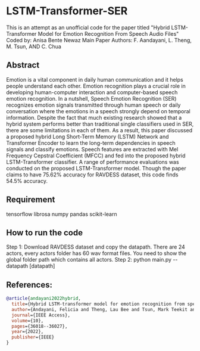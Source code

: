 # LSTM-Transformer-SER
This is an attempt as an unofficial code for the paper titled "Hybrid LSTM-Transformer Model for Emotion Recognition From Speech Audio Files" 
Coded by: Anisa Bente Newaz
Main Paper Authors: F. Aandayani, L. Theng, M. Tsun, AND C. Chua

## Abstract

Emotion is a vital component in daily human communication and it helps people understand each other. Emotion recognition plays a crucial role in developing human-computer interaction and
computer-based speech emotion recognition. In a nutshell, Speech Emotion Recognition (SER) recognizes emotion signals transmitted through human speech or daily conversation where the emotions in a speech strongly depend on temporal information. Despite the fact that much existing research showed that a hybrid system performs better than traditional single classifiers used in SER, there are some limitations in each of them. As a result, this paper discussed a proposed hybrid Long Short-Term Memory (LSTM) Network and Transformer Encoder to learn the long-term dependencies in speech signals and classify emotions. Speech features are extracted with Mel Frequency Cepstral Coefficient (MFCC) and fed into the proposed hybrid LSTM-Transformer classifier. A range of performance evaluations was conducted on the proposed LSTM-Transformer model. Though the paper claims to have 75.62% accuracy for RAVDESS dataset, this code finds 54.5% accuracy. 

## Requirement
tensorflow 
librosa 
numpy 
pandas 
scikit-learn

## How to run the code

Step 1: Download RAVDESS dataset and copy the datapath. There are 24 actors, every actors folder has 60 wav format files. You need to show the global folder path which contains all actors.
Step 2: python main.py --datapath [datapath]

## References:

```bibtex
@article{andayani2022hybrid,
  title={Hybrid LSTM-transformer model for emotion recognition from speech audio files},
  author={Andayani, Felicia and Theng, Lau Bee and Tsun, Mark Teekit and Chua, Caslon},
  journal={IEEE Access},
  volume={10},
  pages={36018--36027},
  year={2022},
  publisher={IEEE}
}

